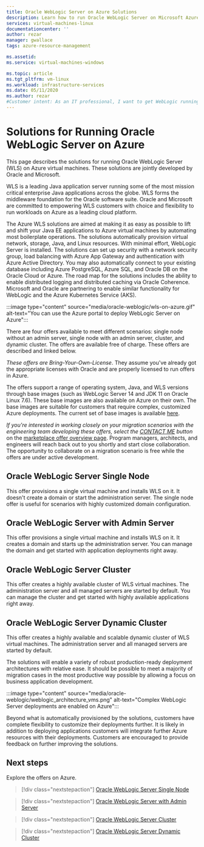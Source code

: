 ```yaml
---
title: Oracle WebLogic Server on Azure Solutions
description: Learn how to run Oracle WebLogic Server on Microsoft Azure.
services: virtual-machines-linux
documentationcenter: ''
author: rezar
manager: gwallace
tags: azure-resource-management

ms.assetid: 
ms.service: virtual-machines-windows

ms.topic: article
ms.tgt_pltfrm: vm-linux
ms.workload: infrastructure-services
ms.date: 05/11/2020
ms.author: rezar
#Customer intent: As an IT professional, I want to get WebLogic running on Azure so that my enterprise Java applications can run in the cloud.
---
```

# Solutions for Running Oracle WebLogic Server on Azure

This page describes the solutions for running Oracle WebLogic Server (WLS) on Azure virtual machines. These solutions are jointly developed by Oracle and Microsoft.

WLS is a leading Java application server running some of the most mission critical enterprise Java applications across the globe. WLS forms the middleware foundation for the Oracle software suite. Oracle and Microsoft are committed to empowering WLS customers with choice and flexibility to run workloads on Azure as a leading cloud platform.

The Azure WLS solutions are aimed at making it as easy as possible to lift and shift your Java EE applications to Azure virtual machines by automating most boilerplate operations. The solutions automatically provision virtual network, storage, Java, and Linux resources. With minimal effort, WebLogic Server is installed. The solutions can set up security with a network security group, load balancing with Azure App Gateway and authentication with Azure Active Directory. You may also automatically connect to your existing database including Azure PostgreSQL, Azure SQL, and Oracle DB on the Oracle Cloud or Azure. The road map for the solutions includes the ability to enable distributed logging and distributed caching via Oracle Coherence. Microsoft and Oracle are partnering to enable similar functionality for WebLogic and the Azure Kubernetes Service (AKS).

:::image type="content" source="media/oracle-weblogic/wls-on-azure.gif" alt-text="You can use the Azure portal to deploy WebLogic Server on Azure":::

There are four offers available to meet different scenarios: single node without an admin server, single node with an admin server, cluster, and dynamic cluster. The offers are available free of charge. These offers are described and linked below.

_These offers are Bring-Your-Own-License_. They assume you've already got the appropriate licenses with Oracle and are properly licensed to run offers in Azure.

The offers support a range of operating system, Java, and WLS versions through base images (such as WebLogic Server 14 and JDK 11 on Oracle Linux 7.6). These base images are also available on Azure on their own. The base images are suitable for customers that require complex, customized Azure deployments. The current set of base images is available [here](https://azuremarketplace.microsoft.com/en-us/marketplace/apps?search=WebLogic%20Server%20Base%20Image&page=1).

_If you're interested in working closely on your migration scenarios with the engineering team developing these offers, select the [CONTACT ME](https://azuremarketplace.microsoft.com/en-us/marketplace/apps/oracle.oraclelinux-wls-cluster?tab=Overview) button_ on the [marketplace offer overview page](https://azuremarketplace.microsoft.com/en-us/marketplace/apps/oracle.oraclelinux-wls-cluster?tab=Overview). Program managers, architects, and engineers will reach back out to you shortly and start close collaboration. The opportunity to collaborate on a migration scenario is free while the offers are under active development.

## Oracle WebLogic Server Single Node

This offer provisions a single virtual machine and installs WLS on it. It doesn't create a domain or start the administration server. The single node offer is useful for scenarios with highly customized domain configuration.

## Oracle WebLogic Server with Admin Server

This offer provisions a single virtual machine and installs WLS on it. It creates a domain and starts up the administration server. You can manage the domain and get started with application deployments right away.

## Oracle WebLogic Server Cluster

This offer creates a highly available cluster of WLS virtual machines. The administration server and all managed servers are started by default. You can manage the cluster and get started with highly available applications right away.

## Oracle WebLogic Server Dynamic Cluster

This offer creates a highly available and scalable dynamic cluster of WLS virtual machines. The administration server and all managed servers are started by default.

The solutions will enable a variety of robust production-ready deployment architectures with relative ease. It should be possible to meet a majority of migration cases in the most productive way possible by allowing a focus on business application development.

:::image type="content" source="media/oracle-weblogic/weblogic_architecture_vms.png" alt-text="Complex WebLogic Server deployments are enabled on Azure":::

Beyond what is automatically provisioned by the solutions, customers have complete flexibility to customize their deployments further. It is likely in addition to deploying applications customers will integrate further Azure resources with their deployments. Customers are encouraged to provide feedback on further improving the solutions.

## Next steps

Explore the offers on Azure.

> [!div class="nextstepaction"]
> [Oracle WebLogic Server Single Node](https://portal.azure.com/#create/oracle.20191001-arm-oraclelinux-wls20191001-arm-oraclelinux-wls)

> [!div class="nextstepaction"]
> [Oracle WebLogic Server with Admin Server](https://portal.azure.com/#create/oracle.20191009-arm-oraclelinux-wls-admin20191009-arm-oraclelinux-wls-admin)

> [!div class="nextstepaction"]
> [Oracle WebLogic Server Cluster](https://portal.azure.com/#create/oracle.20191007-arm-oraclelinux-wls-cluster20191007-arm-oraclelinux-wls-cluster)

> [!div class="nextstepaction"]
> [Oracle WebLogic Server Dynamic Cluster](https://portal.azure.com/#create/oracle.20191021-arm-oraclelinux-wls-dynamic-cluster20191021-arm-oraclelinux-wls-dynamic-cluster)

